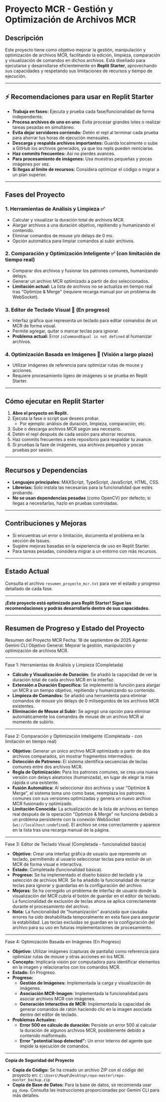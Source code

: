 # Proyecto MCR - Gestión y Optimización de Archivos MCR

## Descripción

Este proyecto tiene como objetivo mejorar la gestión, manipulación y optimización de archivos MCR, facilitando la edición, limpieza, comparación y visualización de comandos en dichos archivos. Está diseñado para ejecutarse y desarrollarse eficientemente en **Replit Starter**, aprovechando sus capacidades y respetando sus limitaciones de recursos y tiempo de ejecución.

---

## ⚡ Recomendaciones para usar en Replit Starter

- **Trabaja en fases:** Ejecuta y prueba cada fase/funcionalidad de forma independiente.
- **Procesa archivos de uno en uno:** Evita procesar grandes lotes o realizar tareas pesadas en simultáneo.
- **Evita dejar servidores corriendo:** Detén el repl al terminar cada prueba para ahorrar tus horas de ejecución mensuales.
- **Descarga y respalda archivos importantes:** Guarda localmente o sube a GitHub los archivos generados, ya que los repls pueden reiniciarse.
- **Haz commits frecuentes:** Así no pierdes avances.
- **Para procesamiento de imágenes:** Usa muestras pequeñas y pocas imágenes por vez.
- **Si llegas al límite de recursos:** Considera optimizar el código o migrar a un plan superior.

---

## Fases del Proyecto

### 1. Herramientas de Análisis y Limpieza ✅
- Calcular y visualizar la duración total de archivos MCR.
- Alargar archivos a una duración objetivo, repitiendo y humanizando el contenido.
- Eliminar comandos de mouse y/o delays de 0 ms.
- Opción automática para limpiar comandos al subir archivos.

### 2. Comparación y Optimización Inteligente ✅ (con limitación de tiempo real)
- Comparar dos archivos y fusionar los patrones comunes, humanizando delays.
- Generar un archivo MCR optimizado a partir de dos seleccionados.
- **Limitación actual:** La lista de archivos no se actualiza en tiempo real tras "Optimize & Merge" (requiere recarga manual por un problema de WebSocket).

### 3. Editor de Teclado Visual 🚧 (En progreso)
- Interfaz gráfica que representa un teclado para editar comandos de un MCR de forma visual.
- Permite agregar, quitar o marcar teclas para ignorar.
- **Problema actual:** Error `isCommandEqual is not defined` al humanizar archivos.

### 4. Optimización Basada en Imágenes 🌱 (Visión a largo plazo)
- Utilizar imágenes de referencia para optimizar rutas de mouse y acciones.
- Requiere procesamiento ligero de imágenes si se prueba en Replit Starter.

---

## Cómo ejecutar en Replit Starter

1. **Abre el proyecto en Replit.**
2. Ejecuta la fase o script que desees probar.  
   - Por ejemplo: análisis de duración, limpieza, comparación, etc.
3. Sube o descarga archivos MCR según sea necesario.
4. Detén el repl después de cada sesión para ahorrar recursos.
5. Haz commits frecuentes a este repositorio para respaldar tu avance.
6. Si pruebas la fase de imágenes, usa archivos pequeños y pocas pruebas por sesión.

---

## Recursos y Dependencias

- **Lenguajes principales:** MAXScript, TypeScript, JavaScript, HTML, CSS.
- **Librerías:** Solo instala las necesarias para la funcionalidad que estés probando.
- **No se usan dependencias pesadas** (como OpenCV) por defecto; si llegas a necesitarlas, hazlo en pruebas controladas.

---

## Contribuciones y Mejoras

- Si encuentras un error o limitación, documenta el problema en la sección de Issues.
- Sugiére mejoras basadas en la experiencia de uso en Replit Starter.
- Para tareas pesadas, considera migrar a un entorno con más recursos.

---

## Estado Actual

Consulta el archivo `resumen_proyecto_mcr.txt` para ver el estado y progreso detallado de cada fase.

---

**¡Este proyecto está optimizado para Replit Starter! Sigue las recomendaciones y podrás desarrollarlo dentro de sus capacidades.**

---

## Resumen de Progreso y Estado del Proyecto

Resumen del Proyecto MCR
Fecha: 18 de septiembre de 2025
Agente: Gemini CLI
Objetivo General: Mejorar la gestión, manipulación y optimización de archivos MCR.

---

Fase 1: Herramientas de Análisis y Limpieza (Completada)

*   **Cálculo y Visualización de Duración:** Se añadió la capacidad de ver la duración total de cada archivo MCR en la interfaz.
*   **Extensión a Duración Específica:** Se implementó la función para alargar un MCR a un tiempo objetivo, repitiendo y humanizando su contenido.
*   **Limpieza de Comandos:** Se añadió una herramienta para eliminar comandos de mouse y/o delays de 0 milisegundos de los archivos MCR existentes.
*   **Eliminación de Mouse al Subir:** Se agregó una opción para eliminar automáticamente los comandos de mouse de un archivo MCR al momento de subirlo.

---

Fase 2: Comparación y Optimización Inteligente (Completada - con limitación en tiempo real)

*   **Objetivo:** Generar un único archivo MCR optimizado a partir de dos archivos comparados, sin mostrar fragmentos intermedios.
*   **Detección de Patrones:** El sistema identifica secuencias de teclas comunes entre dos archivos MCR.
*   **Regla de Optimización:** Para los patrones comunes, se crea una nueva versión con delays aleatorios (humanizada), en lugar de elegir la más rápida o una existente.
*   **Fusión Automática:** Al seleccionar dos archivos y usar "Optimize & Merge", el sistema toma uno como base, reemplaza los patrones comunes con sus versiones optimizadas y genera un nuevo archivo MCR fusionado y optimizado.
*   **Limitación Conocida:** La actualización de la lista de archivos en tiempo real después de la operación "Optimize & Merge" no funciona debido a un problema persistente con la conexión WebSocket (`ws://localhost:undefined`). El archivo se crea correctamente y aparece en la lista tras una recarga manual de la página.

---

Fase 3: Editor de Teclado Visual (Completada - funcionalidad básica)

*   **Objetivo:** Crear una interfaz gráfica de usuario que represente un teclado, permitiendo al usuario seleccionar teclas para excluir de un MCR de forma visual e interactiva.
*   **Estado:** Completada (funcionalidad básica).
*   **Progreso:** Se ha implementado el diseño básico del teclado y la selección de archivos MCR. Se ha añadido la funcionalidad de marcar teclas para ignorar y guardarlas en la configuración del archivo.
*   **Mejoras:** Se ha corregido un problema de interfaz de usuario donde la visualización del MCR cubría el botón de guardar en el editor de teclado. La funcionalidad de exclusión de teclas ahora se aplica correctamente durante el procesamiento del archivo.
*   **Nota:** La funcionalidad de "humanización" avanzada que causaba errores ha sido deshabilitada temporalmente en esta fase para asegurar la estabilidad. Las teclas excluidas se guardan en la configuración del archivo para su uso en futuras implementaciones de procesamiento.

---

Fase 4: Optimización Basada en Imágenes (En Progreso)

*   **Objetivo:** Utilizar imágenes (capturas de pantalla) como referencia para optimizar rutas de mouse y otras acciones en los MCR.
*   **Concepto:** Implicaría visión por computadora para identificar elementos en la imagen y relacionarlos con los comandos MCR.
*   **Estado:** En Progreso.
*   **Progreso:**
    *   **Gestión de Imágenes:** Implementada la carga y visualización de imágenes.
    *   **Asociación MCR-Imagen:** Implementada la funcionalidad para asociar archivos MCR con imágenes.
    *   **Generación Interactiva de MCR:** Implementada la capacidad de generar comandos de ratón haciendo clic en la imagen asociada dentro del editor de teclado.
*   **Problemas Actuales:**
    *   **Error 500 en cálculo de duración:** Persiste un error 500 al calcular la duración de algunos archivos MCR, posiblemente debido a contenido malformado.
    *   **Error "potential loop detected":** Un error interno del agente que impide la ejecución de comandos.

---

**Copia de Seguridad del Proyecto**

*   **Copia de Código:** Se ha creado un archivo ZIP con el código del proyecto en: `C:\Users\Maq4\Desktop\repo-master\repo-master_backup.zip`
*   **Copia de Base de Datos:** Para la base de datos, se recomienda usar `pg_dump`. Consulta las instrucciones proporcionadas por Gemini CLI para más detalles.